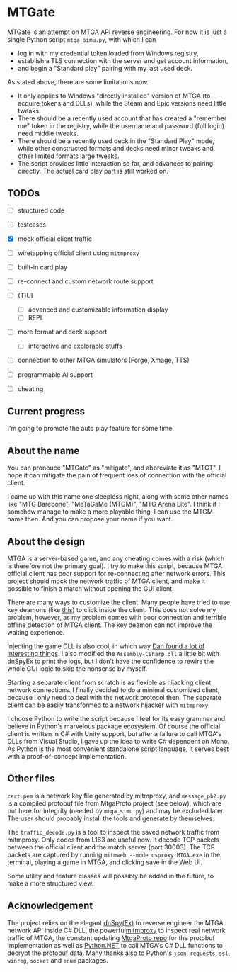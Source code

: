 # MTGate

MTGate is an attempt on [MTGA](https://magic.wizards.com/en/mtgarena) API reverse engineering. For now it is just a single Python script `mtga_simu.py`, with which I can 
- log in with my credential token loaded from Windows registry,
- establish a TLS connection with the server and get account information,
- and begin a "Standard play" pairing with my last used deck.

As stated above, there are some limitations now.
- It only applies to Windows "directly installed" version of MTGA (to acquire tokens and DLLs), while the Steam and Epic versions need little tweaks.
- There should be a recently used account that has created a "remember me" token in the registry, while the username and password (full login) need middle tweaks.
- There should be a recently used deck in the "Standard Play" mode, while other constructed formats and decks need minor tweaks and other limited formats large tweaks.
- The script provides little interaction so far, and advances to pairing directly. The actual card play part is still worked on.

## TODOs

- [ ] structured code
- [ ] testcases

- [x] mock official client traffic
- [ ] wiretapping official client using `mitmproxy`
- [ ] built-in card play
- [ ] re-connect and custom network route support
- [ ] (T)UI
    - [ ] advanced and customizable information display
    - [ ] REPL
- [ ] more format and deck support
    - [ ] interactive and explorable stuffs
- [ ] connection to other MTGA simulators (Forge, Xmage, TTS)
- [ ] programmable AI support
- [ ] cheating

## Current progress

I'm going to promote the auto play feature for some time.

## About the name

You can pronouce "MTGate" as "mitigate", and abbreviate it as "MTGT". I hope it can mitigate the pain of frequent loss of connection with the official client.

I came up with this name one sleepless night, along with some other names like "MTG Barebone", "MeTaGaMe (MTGM)", "MTG Arena Lite". I think if I somehow manage to make a more playable thing, I can use the MTGM name then. And you can propose your name if you want.

## About the design

MTGA is a server-based game, and any cheating comes with a risk (which is therefore not the primary goal). I try to make this script, because MTGA official client has poor support for re-connecting after network errors. This project should mock the network traffic of MTGA client, and make it possible to finish a match without opening the GUI client.

There are many ways to customize the client. Many people have tried to use key deamons (like [this](https://github.com/hornsilk/BreyaBot)) to click inside the client. This does not solve my problem, however, as my problem comes with poor connection and terrible offline detection of MTGA client. The key deamon can not improve the waiting experience.

Injecting the game DLL is also cool, in which way [Dan found a lot of interesting things](https://www.mayer.cool/writings/I-Hacked-Magic-the-Gathering/). I also modified the `Assembly-CSharp.dll` a little bit with dnSpyEx to print the logs, but I don't have the confidence to rewire the whole GUI logic to skip the nonsense by myself.

Starting a separate client from scratch is as flexible as hijacking client network connections. I finally decided to do a minimal customized client, because I only need to deal with the network protocol then. The separate client can be easily transformed to a network hijacker with `mitmproxy`.

I choose Python to write the script because I feel for its easy grammar and believe in Python's marvelous package ecosystem. Of course the official client is written in C# with Unity support, but after a failure to call MTGA's DLLs from Visual Studio, I gave up the idea to write C# dependent on Mono. As Python is the most convenient standalone script language, it serves best with a proof-of-concept implementation.

## Other files

`cert.pem` is a network key file generated by mitmproxy, and `message_pb2.py`
is a compiled protobuf file from MtgaProto project (see below), which are put here for integrity (needed by `mtga_simu.py`) and may be excluded later. The user should probably install the tools and generate by themselves.

The `traffic_decode.py` is a tool to inspect the saved network traffic from mitmproxy. Only codes from L163 are useful now. It decode TCP packets between the official client and the match server (port 30003). The TCP packets are captured by running `mitmweb --mode osproxy:MTGA.exe` in the terminal, playing a game in MTGA, and clicking save in the Web UI.

Some utility and feature classes will possibly be added in the future, to make a more structured view.

## Acknowledgement

The project relies on the elegant [dnSpy(Ex)](https://github.com/dnSpyEx/dnSpy) to reverse engineer the MTGA network API inside C# DLL, the powerful[mitmproxy](https://mitmproxy.org/) to inspect real network traffic of MTGA, the constant updating [MtgaProto repo](https://github.com/riQQ/MtgaProto/blob/master/messages.proto) for the protobuf implementation as well as [Python.NET](https://pythonnet.github.io/) to call MTGA's C# DLL functions to decrypt the protobuf data. Many thanks also to Python's `json`, `requests`, `ssl`, `winreg`, `socket` and `enum` packages.